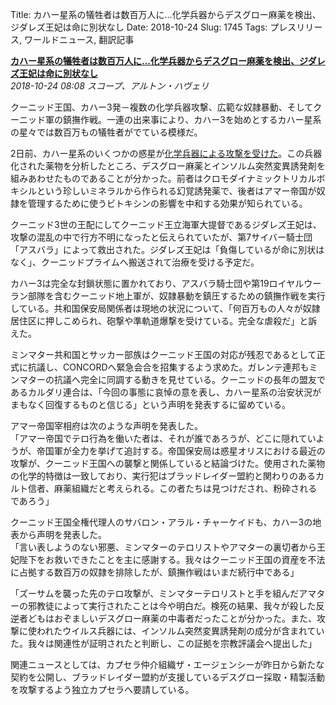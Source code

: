 Title: カハー星系の犠牲者は数百万人に…化学兵器からデスグロー麻薬を検出、ジダレズ王妃は命に別状なし
Date: 2018-10-24
Slug: 1745
Tags: プレスリリース, ワールドニュース, 翻訳記事

<p class="lead"><strong><a href="https://community.eveonline.com/news/news-channels/world-news/kahah-casualties-in-the-millions-deathglow-drug-linked-to-attacks-queen-zidarez-injured-but-safe/">カハー星系の犠牲者は数百万人に…化学兵器からデスグロー麻薬を検出、ジダレズ王妃は命に別状なし</a></strong><br/>
<em>2018-10-24 08:08 スコープ、アルトン・ハヴェリ</em></p>
<p>クーニッド王国、カハー3発－複数の化学兵器攻撃、広範な奴隷暴動、そしてクーニッド軍の鎮撫作戦。一連の出来事により、カハー3を始めとするカハー星系の星々では数百万もの犠牲者がでている模様だ。</p>
<p>2日前、カハー星系のいくつかの惑星が<a href="https://community.eveonline.com/news/news-channels/world-news/major-chemical-weapons-attacks-in-khanid-kingdom-queen-zidarez-missing-slave-revolts-reported/">化学兵器による攻撃を受けた</a>。この兵器化された薬物を分析したところ、デスグロー麻薬とインソルム突然変異誘発剤を組みあわせたものであることが分かった。前者はクロモダイナミックトリカルボキシルという珍しいミネラルから作られる幻覚誘発薬で、後者はアマー帝国が奴隷を管理するために使うビトキシンの影響を中和する効果が知られている。</p>
<p>クーニッド3世の王配にしてクーニッド王立海軍大提督であるジダレズ王妃は、攻撃の混乱の中で行方不明になったと伝えられていたが、第7サイバー騎士団「アスバラ」によって救出された。ジダレズ王妃は「負傷しているが命に別状はなく」、クーニッドプライムへ搬送されて治療を受ける予定だ。</p>
<p>カハー3は完全な封鎖状態に置かれており、アスバラ騎士団や第19ロイヤルウーラン部隊を含むクーニッド地上軍が、奴隷暴動を鎮圧するための鎮撫作戦を実行している。共和国保安局関係者は現地の状況について、「何百万もの人々が奴隷居住区に押しこめられ、砲撃や準軌道爆撃を受けている。完全な虐殺だ」と訴えた。</p>
<p>ミンマター共和国とサッカー部族はクーニッド王国の対応が残忍であるとして正式に抗議し、CONCORDへ緊急会合を招集するよう求めた。ガレンテ連邦もミンマターの抗議へ完全に同調する動きを見せている。クーニッドの長年の盟友であるカルダリ連合は、「今回の事態に哀悼の意を表し、カハー星系の治安状況がまもなく回復するものと信じる」という声明を発表するに留めている。</p>
<p>アマー帝国宰相府は次のような声明を発表した。<br/>
「アマー帝国でテロ行為を働いた者は、それが誰であろうが、どこに隠れていようが、帝国軍が全力を挙げて追討する。帝国保安局は惑星オリスにおける最近の攻撃が、クーニッド王国への襲撃と関係していると結論づけた。使用された薬物の化学的特徴は一致しており、実行犯はブラッドレイダー盟約と関わりのあるカルト信者、麻薬組織だと考えられる。この者たちは見つけだされ、粉砕されるであろう」</p>
<p>クーニッド王国全権代理人のサバロン・アラル・チャーケイドも、カハー3の地表から声明を発表した。<br/>
「言い表しようのない邪悪、ミンマターのテロリストやアマターの裏切者から王妃陛下をお救いできたことを主に感謝する。我々はクーニッド王国の資産を不法に占拠する数百万の奴隷を排除したが、鎮撫作戦はいまだ続行中である」</p>
<p>「ズーサムを襲った先のテロ攻撃が、ミンマターテロリストと手を組んだアマターの邪教徒によって実行されたことは今や明白だ。検死の結果、我々が殺した反逆者どもはおぞましいデスグロー麻薬の中毒者だったことが分かった。また、攻撃に使われたウイルス兵器には、インソルム突然変異誘発剤の成分が含まれていた。我々は関連性が証明されたと判断し、この証拠を宗教評議会へ提出した」</p>
<p>関連ニュースとしては、カプセラ仲介組織ザ・エージェンシーが昨日から新たな契約を公開し、ブラッドレイダー盟約が支援しているデスグロー採取・精製活動を攻撃するよう独立カプセラへ要請している。</p>

